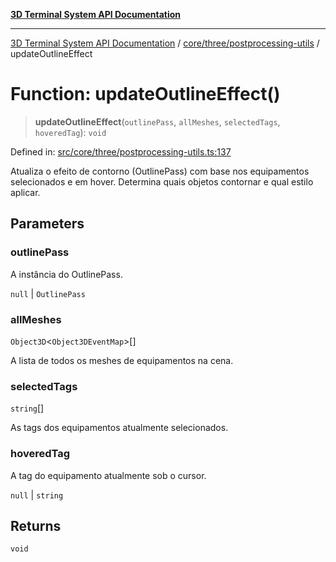 [**3D Terminal System API Documentation**](../../../../README.md)

***

[3D Terminal System API Documentation](../../../../README.md) / [core/three/postprocessing-utils](../README.md) / updateOutlineEffect

# Function: updateOutlineEffect()

> **updateOutlineEffect**(`outlinePass`, `allMeshes`, `selectedTags`, `hoveredTag`): `void`

Defined in: [src/core/three/postprocessing-utils.ts:137](https://github.com/Dicommunitas/ThreeJS_Terminal_3D/blob/afa16084199c8b26e5e606d73d21408027534f3a/src/core/three/postprocessing-utils.ts#L137)

Atualiza o efeito de contorno (OutlinePass) com base nos equipamentos selecionados e em hover.
Determina quais objetos contornar e qual estilo aplicar.

## Parameters

### outlinePass

A instância do OutlinePass.

`null` | `OutlinePass`

### allMeshes

`Object3D`\<`Object3DEventMap`\>[]

A lista de todos os meshes de equipamentos na cena.

### selectedTags

`string`[]

As tags dos equipamentos atualmente selecionados.

### hoveredTag

A tag do equipamento atualmente sob o cursor.

`null` | `string`

## Returns

`void`
